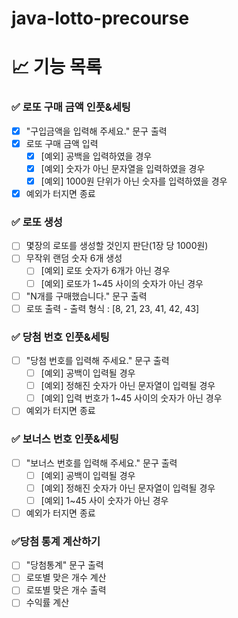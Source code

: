 # java-lotto-precourse

# 📈 기능 목록
### ✅ 로또 구매 금액 인풋&세팅
+ [X] "구입금액을 입력해 주세요." 문구 출력
+ [X] 로또 구매 금액 입력
  + [X] [예외] 공백을 입력하였을 경우
  + [X] [예외] 숫자가 아닌 문자열을 입력하였을 경우
  + [X] [예외] 1000원 단위가 아닌 숫자를 입력하였을 경우
+ [X] 예외가 터지면 종료

### ✅ 로또 생성
+ [ ] 몇장의 로또를 생성할 것인지 판단(1장 당 1000원)
+ [ ] 무작위 랜덤 숫자 6개 생성
  + [ ] [예외] 로또 숫자가 6개가 아닌 경우
  + [ ] [예외] 로또가 1~45 사이의 숫자가 아닌 경우
+ [ ] "N개를 구매했습니다." 문구 출력
+ [ ] 로또 출력 - 출력 형식 : [8, 21, 23, 41, 42, 43]

### ✅ 당첨 번호 인풋&세팅
+ [ ] "당첨 번호를 입력해 주세요." 문구 출력
  + [ ] [예외] 공백이 입력될 경우
  + [ ] [예외] 정해진 숫자가 아닌 문자열이 입력될 경우
  + [ ] [예외] 입력 번호가 1~45 사이의 숫자가 아닌 경우
+ [ ] 예외가 터지면 종료

### ✅ 보너스 번호 인풋&세팅
+ [ ] "보너스 번호를 입력해 주세요." 문구 출력
  + [ ] [예외] 공백이 입력될 경우
  + [ ] [예외] 정해진 숫자가 아닌 문자열이 입력될 경우
  + [ ] [예외] 1~45 사이 숫자가 아닌 경우
+ [ ] 예외가 터지면 종료

### ✅당첨 통계 계산하기
+ [ ] "당첨통계" 문구 출력
+ [ ] 로또별 맞은 개수 계산
+ [ ] 로또별 맞은 개수 출력
+ [ ] 수익률 계산